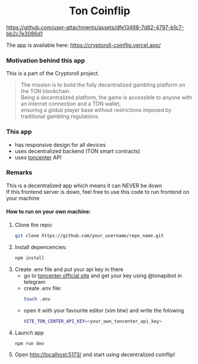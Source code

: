 <h1 align="center">Ton Coinflip</h1>

https://github.com/user-attachments/assets/dfe13498-7d82-4797-b1c7-bb2c7e3086d1

The app is available here: https://cryptoroll-coinflip.vercel.app/

<h3>Motivation behind this app</h3>

This is a part of the Cryptoroll project.

> <p>The mission is to build the fully decentralized gambling platform on the TON blockchain. <br>
> Being a decentralized platform, the game is accessible to anyone with an internet connection and a TON wallet, <br>
> ensuring a global player base without restrictions imposed by traditional gambling regulations.</p>

### This app
* has responsive design for all devices
* uses decentralized backend (TON smart contracts)
* uses [toncenter](https://toncenter.com/) API

### Remarks

<p>
  This is a decentralized app which means it can NEVER be down <br>
  If this frontend server is down, feel free to use this code to run frontend on your machine
</p>

#### How to run on your own machine:
1. Clone the repo:
   ```sh
   git clone https://github.com/your_username/repo_name.git
   ```
2. Install depencencies:
   ```sh
   npm install
   ```
3. Create .env file and put your api key in there
     * go to [toncenter official site](https://toncenter.com/) and get your key using @tonapibot in telegram
     * create .env file:
       ```sh
       touch .env
       ```
     * open it with your favourite editor (vim btw) and write the folowing
       ```sh
       VITE_TON_CENTER_API_KEY=<your_own_toncenter_api_key>
       ```
4. Launch app
   ```sh
   npm run dev
   ```
5. Open [http://localhost:5173/](http://localhost:5173) and start using decentralized coinflip!
